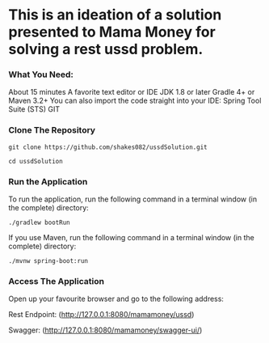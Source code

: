 # This is an ideation of a solution presented to Mama Money for solving a rest ussd problem.

### What You Need:

About 15 minutes
A favorite text editor or IDE
JDK 1.8 or later
Gradle 4+ or Maven 3.2+
You can also import the code straight into your IDE: Spring Tool Suite (STS)
GIT

### Clone The Repository

```git clone https://github.com/shakes082/ussdSolution.git```

```cd ussdSolution ```

### Run the Application

To run the application, run the following command in a terminal window (in the complete) directory:

```./gradlew bootRun```

If you use Maven, run the following command in a terminal window (in the complete) directory:<br />

```./mvnw spring-boot:run```

### Access The Application</strong><br />
Open up your favourite browser and go to the following address:<br />

Rest Endpoint:
(http://127.0.0.1:8080/mamamoney/ussd)

Swagger:
(http://127.0.0.1:8080/mamamoney/swagger-ui/)




